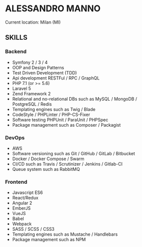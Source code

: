 # ALESSANDRO MANNO

Current location: Milan (MI)

## SKILLS

### Backend
- Symfony 2 / 3 / 4
- OOP and Design Patterns
- Test Driven Development (TDD)
- Api development RESTFul / RPC / GraphQL
- PHP 7.1 (or >= 5.6)
- Laravel 5
- Zend Framework 2
- Relational and no-relational DBs such as MySQL / MongoDB / PostgreSQL / Redis
- Templating engines such as Twig / Blade
- CodeStyle / PHPLinter / PHP-CS-Fixer 
- Software testing PHPUnit / ParaUnit / PHPSpec
- Package management such as Composer / Packagist

### DevOps
- AWS
- Software versioning such as Git / GitHub / GitLab / Bitbucket
- Docker / Docker Compose / Swarm
- CI/CD such as Travis / Scrutinizer / Jenkins / Gitlab-CI
- Queue system such as RabbitMQ

### Frontend
- Javascript ES6
- React/Redux
- Angular 2
- EmberJS
- VueJS
- Babel
- Webpack
- SASS / SCSS / CSS3
- Templating engines such as Mustache / Handlebars
- Package management such as NPM
